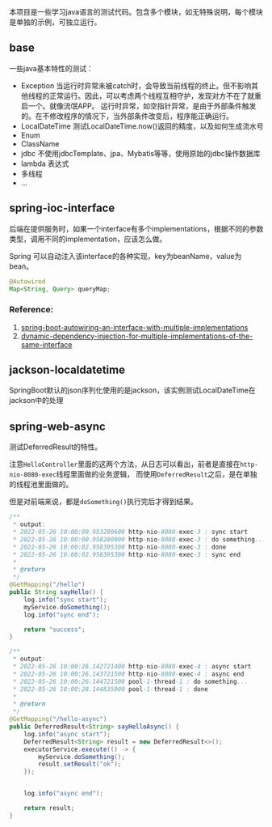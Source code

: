 
本项目是一些学习java语言的测试代码。包含多个模块，如无特殊说明，每个模块是单独的示例，可独立运行。

## base
一些java基本特性的测试：

- Exception
  当运行时异常未被catch时，会导致当前线程的终止。但不影响其他线程的正常运行。因此，可以考虑两个线程互相守护，发现对方不在了就重启一个。就像流氓APP。
  运行时异常，如空指针异常，是由于外部条件触发的。在不修改程序的情况下，当外部条件改变后，程序能正确运行。
- LocalDateTime 测试LocalDateTime.now()返回的精度，以及如何生成流水号
- Enum
- ClassName
- jdbc 不使用jdbcTemplate、jpa、Mybatis等等，使用原始的jdbc操作数据库
- lambda 表达式
- 多线程
- ...

## spring-ioc-interface
后端在提供服务时，如果一个interface有多个implementations，根据不同的参数类型，调用不同的implementation，应该怎么做。

Spring 可以自动注入该interface的各种实现，key为beanName，value为bean。

```java
@Autowired
Map<String, Query> queryMap;
```
### Reference:
1. [spring-boot-autowiring-an-interface-with-multiple-implementations](https://stackoverflow.com/questions/51766013/spring-boot-autowiring-an-interface-with-multiple-implementations)
2. [dynamic-dependency-injection-for-multiple-implementations-of-the-same-interface](https://stackoverflow.com/questions/53273923/dynamic-dependency-injection-for-multiple-implementations-of-the-same-interface)

## jackson-localdatetime
SpringBoot默认的json序列化使用的是jackson，该实例测试LocalDateTime在jackson中的处理

## spring-web-async
测试DeferredResult的特性。

注意`HelloController`里面的这两个方法，从日志可以看出，前者是直接在`http-nio-8080-exec`线程里面做的业务逻辑，
而使用`DeferredResult`之后，是在单独的线程池里面做的。

但是对前端来说，都是`doSomething()`执行完后才得到结果。
```java
/**
 * output:
 * 2022-05-26 10:00:00.953280600 http-nio-8080-exec-3 : sync start
 * 2022-05-26 10:00:00.958280900 http-nio-8080-exec-3 : do something...
 * 2022-05-26 10:00:02.958395300 http-nio-8080-exec-3 : done
 * 2022-05-26 10:00:02.958395300 http-nio-8080-exec-3 : sync end
 *
 * @return
 */
@GetMapping("/hello")
public String sayHello() {
    log.info("sync start");
    myService.doSomething();
    log.info("sync end");

    return "success";
}

/**
 * output:
 * 2022-05-26 10:00:26.142721400 http-nio-8080-exec-4 : async start
 * 2022-05-26 10:00:26.143721500 http-nio-8080-exec-4 : async end
 * 2022-05-26 10:00:26.144721500 pool-1-thread-1 : do something...
 * 2022-05-26 10:00:28.144835900 pool-1-thread-1 : done
 *
 * @return
 */
@GetMapping("/hello-async")
public DeferredResult<String> sayHelloAsync() {
    log.info("async start");
    DeferredResult<String> result = new DeferredResult<>();
    executorService.execute(() -> {
        myService.doSomething();
        result.setResult("ok");
    });


    log.info("async end");

    return result;
}
```

